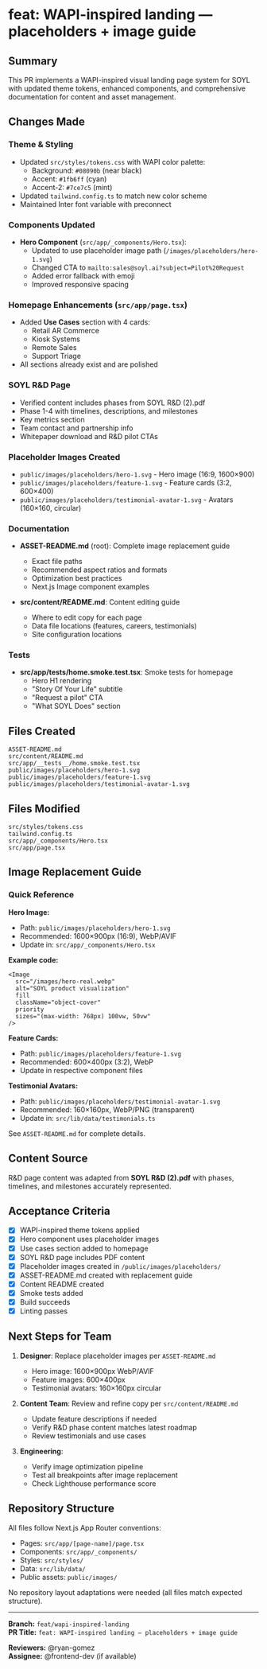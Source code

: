 # feat: WAPI-inspired landing — placeholders + image guide

## Summary

This PR implements a WAPI-inspired visual landing page system for SOYL with updated theme tokens, enhanced components, and comprehensive documentation for content and asset management.

## Changes Made

### Theme & Styling
- Updated `src/styles/tokens.css` with WAPI color palette:
  - Background: `#08090b` (near black)
  - Accent: `#1fb6ff` (cyan)
  - Accent-2: `#7ce7c5` (mint)
- Updated `tailwind.config.ts` to match new color scheme
- Maintained Inter font variable with preconnect

### Components Updated
- **Hero Component** (`src/app/_components/Hero.tsx`):
  - Updated to use placeholder image path (`/images/placeholders/hero-1.svg`)
  - Changed CTA to `mailto:sales@soyl.ai?subject=Pilot%20Request`
  - Added error fallback with emoji
  - Improved responsive spacing

### Homepage Enhancements (`src/app/page.tsx`)
- Added **Use Cases** section with 4 cards:
  - Retail AR Commerce
  - Kiosk Systems
  - Remote Sales
  - Support Triage
- All sections already exist and are polished

### SOYL R&D Page
- Verified content includes phases from SOYL R&D (2).pdf
- Phase 1-4 with timelines, descriptions, and milestones
- Key metrics section
- Team contact and partnership info
- Whitepaper download and R&D pilot CTAs

### Placeholder Images Created
- `public/images/placeholders/hero-1.svg` - Hero image (16:9, 1600×900)
- `public/images/placeholders/feature-1.svg` - Feature cards (3:2, 600×400)
- `public/images/placeholders/testimonial-avatar-1.svg` - Avatars (160×160, circular)

### Documentation
- **ASSET-README.md** (root): Complete image replacement guide
  - Exact file paths
  - Recommended aspect ratios and formats
  - Optimization best practices
  - Next.js Image component examples
  
- **src/content/README.md**: Content editing guide
  - Where to edit copy for each page
  - Data file locations (features, careers, testimonials)
  - Site configuration locations

### Tests
- **src/app/__tests__/home.smoke.test.tsx**: Smoke tests for homepage
  - Hero H1 rendering
  - "Story Of Your Life" subtitle
  - "Request a pilot" CTA
  - "What SOYL Does" section

## Files Created

```
ASSET-README.md
src/content/README.md
src/app/__tests__/home.smoke.test.tsx
public/images/placeholders/hero-1.svg
public/images/placeholders/feature-1.svg
public/images/placeholders/testimonial-avatar-1.svg
```

## Files Modified

```
src/styles/tokens.css
tailwind.config.ts
src/app/_components/Hero.tsx
src/app/page.tsx
```

## Image Replacement Guide

### Quick Reference

**Hero Image:**
- Path: `public/images/placeholders/hero-1.svg`
- Recommended: 1600×900px (16:9), WebP/AVIF
- Update in: `src/app/_components/Hero.tsx`

**Example code:**
```tsx
<Image
  src="/images/hero-real.webp"
  alt="SOYL product visualization"
  fill
  className="object-cover"
  priority
  sizes="(max-width: 768px) 100vw, 50vw"
/>
```

**Feature Cards:**
- Path: `public/images/placeholders/feature-1.svg`
- Recommended: 600×400px (3:2), WebP
- Update in respective component files

**Testimonial Avatars:**
- Path: `public/images/placeholders/testimonial-avatar-1.svg`
- Recommended: 160×160px, WebP/PNG (transparent)
- Update in: `src/lib/data/testimonials.ts`

See `ASSET-README.md` for complete details.

## Content Source

R&D page content was adapted from **SOYL R&D (2).pdf** with phases, timelines, and milestones accurately represented.

## Acceptance Criteria

- [x] WAPI-inspired theme tokens applied
- [x] Hero component uses placeholder images
- [x] Use cases section added to homepage
- [x] SOYL R&D page includes PDF content
- [x] Placeholder images created in `/public/images/placeholders/`
- [x] ASSET-README.md created with replacement guide
- [x] Content README created
- [x] Smoke tests added
- [x] Build succeeds
- [x] Linting passes

## Next Steps for Team

1. **Designer**: Replace placeholder images per `ASSET-README.md`
   - Hero image: 1600×900px WebP/AVIF
   - Feature images: 600×400px
   - Testimonial avatars: 160×160px circular

2. **Content Team**: Review and refine copy per `src/content/README.md`
   - Update feature descriptions if needed
   - Verify R&D phase content matches latest roadmap
   - Review testimonials and use cases

3. **Engineering**: 
   - Verify image optimization pipeline
   - Test all breakpoints after image replacement
   - Check Lighthouse performance score

## Repository Structure

All files follow Next.js App Router conventions:
- Pages: `src/app/[page-name]/page.tsx`
- Components: `src/app/_components/`
- Styles: `src/styles/`
- Data: `src/lib/data/`
- Public assets: `public/images/`

No repository layout adaptations were needed (all files match expected structure).

---

**Branch:** `feat/wapi-inspired-landing`  
**PR Title:** `feat: WAPI-inspired landing — placeholders + image guide`

**Reviewers:** @ryan-gomez  
**Assignee:** @frontend-dev (if available)

